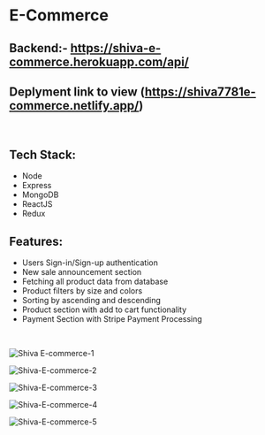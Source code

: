 # E-Commerce

## Backend:- https://shiva-e-commerce.herokuapp.com/api/

## Deplyment link to view (https://shiva7781e-commerce.netlify.app/)

<br>

## Tech Stack:

- Node
- Express
- MongoDB
- ReactJS
- Redux

## Features:

- Users Sign-in/Sign-up authentication
- New sale announcement section
- Fetching all product data from database
- Product filters by size and colors
- Sorting by ascending and descending
- Product section with add to cart functionality
- Payment Section with Stripe Payment Processing

<br>

![Shiva E-commerce-1](https://user-images.githubusercontent.com/97456472/204318001-5859236c-f421-4f8f-aa8b-574dcdcadf43.gif)

![Shiva-E-commerce-2](https://user-images.githubusercontent.com/97456472/204318379-38df3adf-1841-4343-bd00-5fe3f40e0bd2.gif)

![Shiva-E-commerce-3](https://user-images.githubusercontent.com/97456472/204318526-71752b30-636d-4503-96c1-f7cd3dd76561.gif)

![Shiva-E-commerce-4](https://user-images.githubusercontent.com/97456472/204318749-36805550-1895-43da-9712-df7b5bba8dcd.gif)

![Shiva-E-commerce-5](https://user-images.githubusercontent.com/97456472/204318934-23e1d968-9896-4a86-b4db-1d5f708279a3.gif)

<br>
